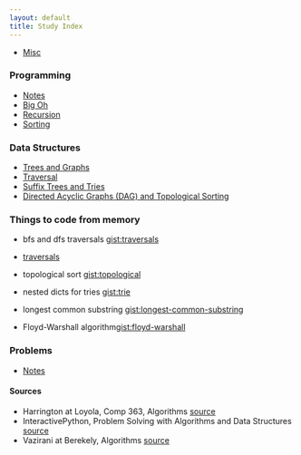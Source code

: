 ```yaml
---
layout: default
title: Study Index
---
```


- [Misc](misc.html)


### Programming

- [Notes](/programming/programming_notes.html)
- [Big Oh](/programming/big_oh.html)
- [Recursion](/programming/recursion.html)
- [Sorting](/programming/sorting.html)

### Data Structures

- [Trees and Graphs](/data_structs/trees_and_graphs.html)
- [Traversal](/data_structs/traversal.html)
- [Suffix Trees and Tries](/data_structs/suffix_trees.html)
- [Directed Acyclic Graphs (DAG) and Topological Sorting](/data_structs/dags.html)

### Things to code from memory

- bfs and dfs traversals [gist:traversals](https://gist.github.com/hillscottc/5872513c69398e003fd4)
- [traversals](/pycode/traversals.py)

- topological sort [gist:topological](https://gist.github.com/hillscottc/ee407aea701ef342fce0)
- nested dicts for tries [gist:trie](https://gist.github.com/hillscottc/d60e7fbe714a6a4b8f9b)
- longest common substring [gist:longest-common-substring](https://gist.github.com/hillscottc/947a1f5ddd01bdc85c72#file-long_substr-py)
- Floyd-Warshall algorithm[gist:floyd-warshall](https://gist.github.com/hillscottc/61002306aa5b026ed73c)

### Problems

- [Notes](problems/problems_notes.html)

#### Sources

- Harrington at Loyola, Comp 363, Algorithms [source](http://anh.cs.luc.edu/363/notes/)
- InteractivePython, Problem Solving with Algorithms and Data Structures [source](http://interactivepython.org/courselib/static/pythonds/index.html)
- Vazirani at Berekely, Algorithms [source](http://www.cs.berkeley.edu/~vazirani/algorithms/)





